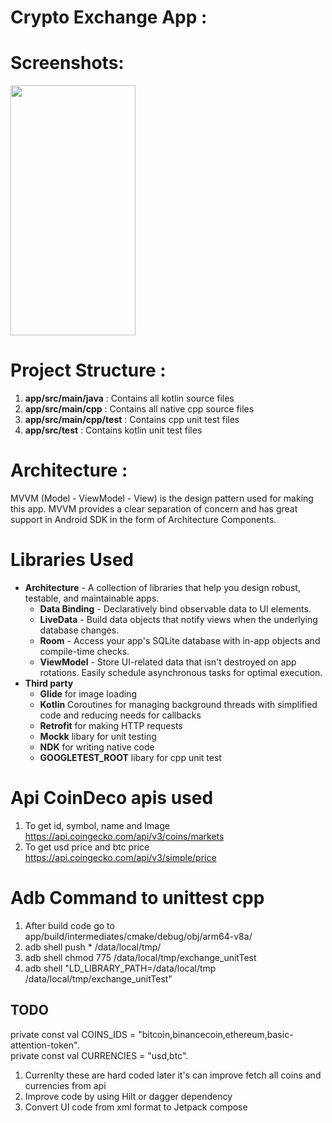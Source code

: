 # Crypto Exchange App :

# Screenshots:

<img src="https://user-images.githubusercontent.com/32419898/168645289-ac4f1119-943e-4737-a153-867624b50ff9.png" width="200" height="400">

# Project Structure :

1. **app/src/main/java**      : Contains all kotlin source files
2. **app/src/main/cpp**       : Contains all native cpp source files
3. **app/src/main/cpp/test**  : Contains cpp unit test files
4. **app/src/test**           : Contains kotlin unit test files

# Architecture :
MVVM (Model - ViewModel - View) is the design pattern used for making this app. 
MVVM provides a clear separation of concern and has great support in Android SDK in the form of Architecture Components.

# Libraries Used
* **Architecture** - A collection of libraries that help you design robust, testable, and maintainable apps.
  * **Data Binding** - Declaratively bind observable data to UI elements.
  * **LiveData** - Build data objects that notify views when the underlying database changes.
  * **Room** - Access your app's SQLite database with in-app objects and compile-time checks.
  * **ViewModel** - Store UI-related data that isn't destroyed on app rotations. Easily schedule asynchronous tasks for optimal execution.
* **Third party**
  * **Glide** for image loading
  * **Kotlin** Coroutines for managing background threads with simplified code and reducing needs for callbacks
  * **Retrofit** for making HTTP requests
  * **Mockk** libary for unit testing
  * **NDK** for writing native code
  * **GOOGLETEST_ROOT** libary for cpp unit test

# Api CoinDeco apis used
1. To get id, symbol, name and Image
https://api.coingecko.com/api/v3/coins/markets
2. To get usd price and btc price
https://api.coingecko.com/api/v3/simple/price

# Adb Command to unittest cpp
1. After build code go to app/build/intermediates/cmake/debug/obj/arm64-v8a/
2. adb shell push * /data/local/tmp/
3. adb shell chmod 775 /data/local/tmp/exchange_unitTest
4. adb shell "LD_LIBRARY_PATH=/data/local/tmp /data/local/tmp/exchange_unitTest"

## TODO ##
private const val COINS_IDS = "bitcoin,binancecoin,ethereum,basic-attention-token". <br />
private const val CURRENCIES = "usd,btc". 

1. Currenlty these are hard coded later it's can improve fetch all coins and currencies from api
2. Improve code by using Hilt or dagger dependency
3. Convert UI code from xml format to Jetpack compose




